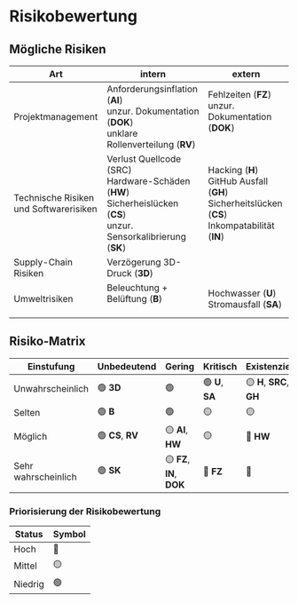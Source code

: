 # Risikobewertung
## Mögliche Risiken
| Art | intern | extern |
| --- | --- | --- |
| Projektmanagement | Anforderungsinflation (**AI**) <br> unzur. Dokumentation (**DOK**) <br> unklare Rollenverteilung (**RV**) | Fehlzeiten (**FZ**) <br> unzur. Dokumentation (**DOK**) <br> <br> |
| Technische Risiken <br> und Softwarerisiken| Verlust Quellcode (SRC) <br> Hardware-Schäden (**HW**) <br> Sicherheislücken (**CS**) <br> unzur. Sensorkalibrierung (**SK**) | Hacking (**H**) <br> GitHub Ausfall (**GH**) <br> Sicherheitslücken (**CS**) <br> Inkompatabilität (**IN**) |
| Supply-Chain Risiken | Verzögerung 3D-Druck (**3D**) | <br> |
| Umweltrisiken | Beleuchtung + Belüftung (**B**) <br> <br> | Hochwasser (**U**) <br> Stromausfall (**SA**) |

## Risiko-Matrix
| Einstufung | Unbedeutend | Gering | Kritisch | Existenziell |
| --- | --- | --- | --- | --- |
| Unwahrscheinlich | 🟢 **3D** | 🟢 | 🟢 **U**, **SA** | 🟡 **H**, **SRC**, **GH** |
| Selten | 🟢 **B** | 🟢 | 🟡 | 🟡 |
| Möglich | 🟢 **CS**, **RV** | 🟡 **AI**, **HW** | 🟡 | 🔴 **HW** |
| Sehr wahrscheinlich | 🟢 **SK** | 🟡 **FZ**, **IN**, **DOK** | 🔴 **FZ** | 🔴 |

### Priorisierung der Risikobewertung
| Status | Symbol |
| --- | --- |
| Hoch| 🔴 |
| Mittel | 🟡 |
| Niedrig | 🟢 |
